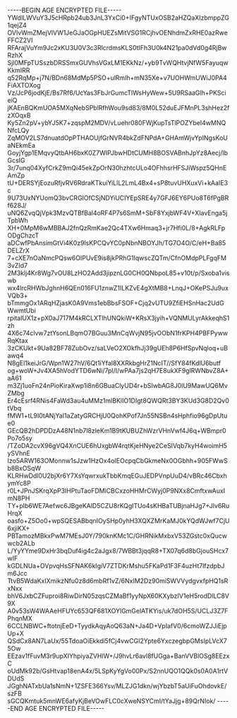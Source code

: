 -----BEGIN AGE ENCRYPTED FILE-----
YWdlLWVuY3J5cHRpb24ub3JnL3YxCi0+IFgyNTUxOSB2aHZQaXIzbmppZG1qejZ4
OVIvWmZMejVlVW1JeGJaOGpHUEZsMitVSG1RCjhvOENhdmZxRHE0azRweFFCZ2VI
RFArajVuYm9Jc2xKU3U0V3c3RlcrdmsKLS0tIFh3U0k4N21pa0dVd0g4RjBwRzhX
Sjl0MFpTUSszbDRSSmxGUVhsVGxLM1EKkNz/+yb9TvWQHtvjNfW5FayuqwKkmIRR
q52RqMp+j7N/BDn68MdMp5PSO+ulRmlh+mN35Xe+v7UOHWmUWiJ0PA4FiAXTOXog
Vz/JcP6jodKjE/Bs7Rf6/UcYas3FbJrGumcTlWsHyWew+5U9RSaaGlh+PKScieiQ
jKAEnBQKmUOA5MXqNebSPblRfhWou9sd83/8M0L52duEJFMnPL3shHez2fzXOqxB
Ky5Zn2pV+ybYJ5K7+zqspM2MDV/vLuehr080FWjKupTsTlPOZYbeI4wMNQNfcLQy
ZqMOV2LS7dnuatdOpPTHAOUjfGrNVR4bkZdFNPdA+GHAmWjvYpINgsKoUaNEkmEa
GoyjYgp1EMqvyQtbAH6bxK0Z7WIPJbwHDtCUMH8BOSVABnhJpYz8Aecj/lbGcsIG
3r/7unq04XyfCrkZ9mQi45ekZpOrN30hzhtcULo4OFhhsrHFSJiWspz5QHnEAmZp
tU+DERSYjEozuRfjvRV6RdraKTkuiYiLlL2LmL4Bx4+sP8tuvUHXuxVi+kAaIE3c
9U73UxNYUomQ3bvCRGlOfCSjNDYiUCIYEpSRE4y7GFJ6EY6PUo8T6fPgBRf628J/
uNQ6ZvqQjVpk3MzvQTBfBal4oRF4P7s6SmM+SbF8YxjbWF4V+XIavEnga5jTpbWh
XH+0MpM6wMBBAJ2fnQzRmKae2Qc4TXw6Hmaq3+jr7Hfi0L/8+AgkRLFpODgChzcT
aDCwfPbAnsimGtVi4K0z9lsKPCQvYC0pNbnNBOYJh/TG7O4O/C/eH+Ba85DELZrX
7+cXE7nOaNmcPQsw6OIPUvE9is8jkPRhG1IqwscZQTm/CfnOMdpPLFgqFM3vZId7
2M3klj4Kr8Wg7vOU8LzHO2Add3jipznLG0CH0QNbpoL85+v10t/p/Sxoba1viswb
wx4lrcRHWbJghnH6QEn016FU1znwZ1ILKZvE4gXtMB8+LnqJ+OKePSJu9uxVQb3+
bTmmgOx1ARqHZjasK0A9Vms1ebBbsFSOF+Cjq2vUTU9ZfiEHSnHac2UdGWwmtUbi
rpitalUX1z+pX0aJ717M4kRCLXTlhUNQkiW+KRsX3jyih+VQNMULyrAkkeqhS1zh
4X6c74clvw7ztYsonLBqmO7BGuu3MnCqWvjN95jvOObN1frKPH4PBFPywwRqKtax
3zCKUkt+9Ua82BF78ZubOvz/saLVeO2XOkfhJj39gUEh8P6HfSpvNqloq+uBawq4
N8gEl1keiJrG/Wpn1W27hV/6Qt1iYfaI8XXRkbgHrZ1NcIT//SfY84fKdlU6butf
og+woW+Jv4XA5hVodYTD6wNi/7pl/I/wPAa7js2qH7E8ukXF9glRWNbvZ8A+aA61
m3Zj1uoFn24nPioKiraXwp1i8n6GBuaClyUD4r+bSIwbAG8J0lU9MawUQ6MvZMbg
Er4cEsrf4RNis4FaWd3au4uMMz1mlBKlIO1DIgt8QWQRt3BY3KUd3G8D2Qv0tVbq
fMW1+tL9I0tANjYaI1aZatyGRCHjU0QohKPof7Jn55NSBn4sHphfio96gDpUtue0
GEcQB2hDPDDzA48N1nb7l8zleKm1B9tKUBUZhWzrVHnVwf4J6q+WBmpr0Po7o5sy
/TZoDA2cvX96gVQ4XnCUE6hUxgbW4rqtKjeHNye2CeSIVqb7kyH4woimH5ySVhnE
Izo5ARW163OMonnw1sJzw1HzOx4oIEOcpqCbGkmeNx0OGbhh+905FWwSb8BxOSqW
KLRHwDdl0U2bjXr6Y7XsYqwrxukTbbKmqEGuJEDPVnpUuD4/vBRc46CbxhymYc8P
r0L+JPnJSKrqXpP3IHPtuTaoFDMiCBCxzoHHMrCWyj0P9NXx8CmftxwAuxImN8PH
TY+pIb6WE7Aefwc6JBgeKAlD5CZU8rKQglTUo4sKHBaTUBjnaHJg7+Jlv6RuHrqX
oasfo+Z5Oo0+wpSQESABbqnIOySHp0yhH3XQXZMrKaMJ0kYQdWJwf7CjU6xjiKX+
PBTamozMBkxPwM7MEsJ0Y/790knKMc1C/GHRNikMxbxV53ZGstc0xQucwwcb2ALb
L/YyYYme9DxHr3bqDuf4ig4c2aJgx8/7WBBt3jqqR8+TX07q6d8bGjouSHcx7wIF
kGDLNUa+OVpvqHsSFNAK6kIgiV7ZTDKrMshu5FKaPd1F3F4uzHt7lfzdpbJm6Jcc
TtvB5WdaKxIXmikzNfu0z8d6mbRf1vZ/6NxIM2Dz90miSWVVydgvxfpHQ1sRxNxx
bhV6JxbCZFuproi8RiwDirN05zqsCZMaBf1yyNpX60KXybzIV1eH5rodDlLC8V9X
A0v53sW4WAAeHFUYc653QF681XOYlGmGelATKYis/uk7dOH5S/UCLJ3Z7FPhqnMX
6CCLNBWC+ftotnjEeD+TyydkAqyAoQ63aN+Ja4D+VpIafV0/6cmoWZJJiEjpUp+X
QSdCx8AN7LaUx/55TdoaOiEkkdi5fCj4vwCGI2Ypte6YxczegbpGMsIpLVcX75Ow
EEzav1fFuvM3r9upXIYhpiyaZVHlW+/J9hvLr6avl8fUGga+BanVVBlOSg8EEzxC
oUdMk92b/GsHtvap18enA4x/5LSpKyYgVo00Px/S2nnUQO1QQk0s0A0A1rtVDUdS
JGghNATxbUa1sNmN+1ZSFE366Ysv/MLZJG1dkn/wjYbzbT5aUiFuOhdovkE/szFB
sGCQKmtuk5mnWE6afyKjBeVOwFLC0cXweNSYCmI/tYaJjg+89QrNIok/
-----END AGE ENCRYPTED FILE-----
